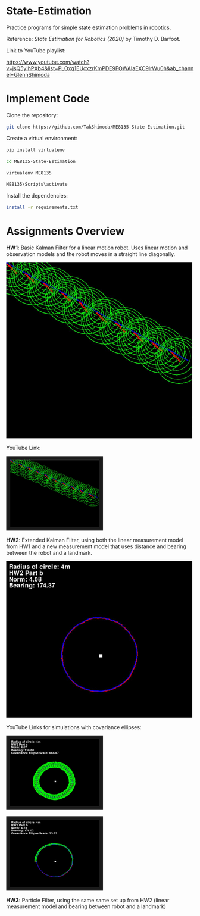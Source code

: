# State-Estimation
Practice programs for simple state estimation problems in robotics.

Reference: *State Estimation for Robotics (2020)* by Timothy D. Barfoot.

Link to YouTube playlist: 

https://www.youtube.com/watch?v=jsQ5yIhPXb4&list=PLOxq1EUcxzrKmPDE9FOWAIaEXC9lrWu0h&ab_channel=GlennShimoda

# Implement Code

Clone the repository:

```bash
git clone https://github.com/TakShimoda/ME8135-State-Estimation.git
```

Create a virtual environment:

```bash
pip install virtualenv
```

```bash
cd ME8135-State-Estimation
```

```bash
virtualenv ME8135
```

```bash
ME8135\Scripts\activate
```

Install the dependencies:

```bash
install -r requirements.txt
```

# Assignments Overview

__HW1__: Basic Kalman Filter for a linear motion robot. Uses linear motion and observation models and the robot moves in a straight line diagonally.

<img src="Images/Kalman_Filter.JPG" width="500">

YouTube Link:

<a href="https://www.youtube.com/watch?v=jsQ5yIhPXb4&list=PLOxq1EUcxzrKmPDE9FOWAIaEXC9lrWu0h&index=1&ab_channel=GlennShimoda
" target="_blank"><img src="Images/Kalman_Filter.JPG" 
alt="IMAGE ALT TEXT HERE" width="240" height="180" border="10" /></a>

__HW2__: Extended Kalman Filter, using both the linear measurement model from HW1 and a new measurement model that uses distance and bearing between the robot and a landmark.

<img src="Images/EKF_b.JPG" width="500">

YouTube Links for simulations with covariance ellipses:

<a href="https://www.youtube.com/watch?v=fep5FUxQIv4&list=PLOxq1EUcxzrKmPDE9FOWAIaEXC9lrWu0h&index=2&ab_channel=GlennShimoda
" target="_blank"><img src="Images/EKF_a_ellipse.JPG" 
alt="IMAGE ALT TEXT HERE" width="240" height="180" border="10" /></a>

<a href="https://www.youtube.com/watch?v=uFtIHzXpDYc&list=PLOxq1EUcxzrKmPDE9FOWAIaEXC9lrWu0h&index=5&ab_channel=GlennShimoda
" target="_blank"><img src="Images/EKF_b_ellipse.JPG" 
alt="IMAGE ALT TEXT HERE" width="240" height="180" border="10" /></a>

__HW3__: Particle Filter, using the same same set up from HW2 (linear measurement model and bearing between robot and a landmark)
